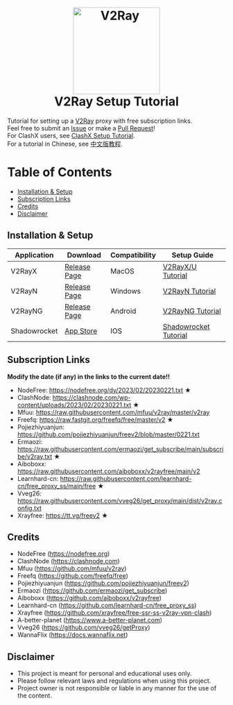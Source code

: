 <h1 align="center">
  <img src="https://upload.wikimedia.org/wikipedia/commons/8/8c/V2Ray_logo.png" alt="V2Ray" width="200">
  <br>
  V2Ray Setup Tutorial
  <br>
</h1>

Tutorial for setting up a [V2Ray](https://www.v2ray.com/en) proxy with free subscription links.  
Feel free to submit an [Issue](https://github.com/WilliamStar007/ClashX-TopFreeProxy/issues) or make a [Pull Request](https://github.com/WilliamStar007/ClashX-TopFreeProxy/pulls)!  
For ClashX users, see [ClashX Setup Tutorial](https://github.com/WilliamStar007/ClashX-TopFreeProxy/blob/main/README.md).  
For a tutorial in Chinese, see [中文版教程](https://github.com/WilliamStar007/ClashX-TopFreeProxy/blob/main/v2ray%E4%B8%AD%E6%96%87%E7%89%88.md).

# Table of Contents
* [Installation & Setup](#installation--setup)
* [Subscription Links](#subscription-links)
* [Credits](#credits)
* [Disclaimer](#disclaimer)

## Installation & Setup
| Application | Download | Compatibility | Setup Guide |
| ------------- | ------------- | ------------- | ------------- |
| V2RayX | [Release Page](https://github.com/Cenmrev/V2RayX/releases) | MacOS | [V2RayX/U Tutorial](https://www.a-better-planet.com/how-to-set-up-v2ray-in-apple-mac-os-system/) |
| V2RayN | [Release Page](https://github.com/2dust/v2rayN/releases) | Windows | [V2RayN Tutorial](https://docs.wannaflix.net/windows/v2ray-shadowsocks/v2rayn-recommended) |
| V2RayNG | [Release Page](https://github.com/2dust/v2rayNG/releases) | Android | [V2RayNG Tutorial](https://docs.wannaflix.net/android/v2ray-shadowsocks/v2rayng-recommended) |
| Shadowrocket | [App Store](https://apps.apple.com/us/app/shadowrocket/id932747118) | IOS | [Shadowrocket Tutorial](https://docs.wannaflix.net/ios/v2ray-shadowsocks/shadowrocket) |

## Subscription Links
**Modify the date (if any) in the links to the current date!!**

* NodeFree: https://nodefree.org/dy/2023/02/20230221.txt ★
* ClashNode: https://clashnode.com/wp-content/uploads/2023/02/20230221.txt ★
* Mfuu: https://raw.githubusercontent.com/mfuu/v2ray/master/v2ray
* Freefq: https://raw.fastgit.org/freefq/free/master/v2 ★
* Pojiezhiyuanjun: https://github.com/pojiezhiyuanjun/freev2/blob/master/0221.txt
* Ermaozi: https://raw.githubusercontent.com/ermaozi/get_subscribe/main/subscribe/v2ray.txt ★
* Aiboboxx: https://raw.githubusercontent.com/aiboboxx/v2rayfree/main/v2
* Learnhard-cn: https://raw.githubusercontent.com/learnhard-cn/free_proxy_ss/main/free ★
* Vveg26: https://raw.githubusercontent.com/vveg26/get_proxy/main/dist/v2ray.config.txt
* Xrayfree: https://tt.vg/freev2 ★

## Credits
* NodeFree (https://nodefree.org)  
* ClashNode (https://clashnode.com)  
* Mfuu (https://github.com/mfuu/v2ray)  
* Freefq (https://github.com/freefq/free)  
* Pojiezhiyuanjun (https://github.com/pojiezhiyuanjun/freev2)  
* Ermaozi (https://github.com/ermaozi/get_subscribe)  
* Aiboboxx (https://github.com/aiboboxx/v2rayfree)   
* Learnhard-cn (https://github.com/learnhard-cn/free_proxy_ss)  
* Xrayfree (https://github.com/xrayfree/free-ssr-ss-v2ray-vpn-clash)  
* A-better-planet (https://www.a-better-planet.com)
* Vveg26 (https://github.com/vveg26/getProxy)
* WannaFlix (https://docs.wannaflix.net)

<!-- Archived Reference: 
https://github.com/aiirobyte/TopFreeProxies 
https://github.com/xiyaowong/freeFQ -->

## Disclaimer
* This project is meant for personal and educational uses only.
* Please follow relevant laws and regulations when using this project.
* Project owner is not responsible or liable in any manner for the use of the content.  
